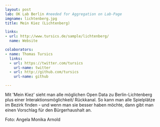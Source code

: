 ```yaml
---
layout: post
lab: OK Lab Berlin #needed for Aggregation on Lab-Page
imgname: lichtenberg.jpg
title: Mein Kiez (Lichtenberg)

links: 
- url: http://www.tursics.de/sample/lichtenberg/
  name: Website

colaborators:
- name: Thomas Tursics
  links:
  - url: https://twitter.com/tursics
    url-name: twitter
  - url: http://github.com/tursics
    url-name: github

---
```


Mit 'Mein Kiez' sieht man alle möglichen Open Data zu Berlin-Lichtenberg plus einer Interaktionsmöglichkeit/ Rückkanal. So kann man alle Spielplätze im Bezirk finden - und wenn man sie besser haben möchte, dann gibt man einen Vorschlag für den Bürgerhaushalt an.

Foto: Angela Monika Arnold

